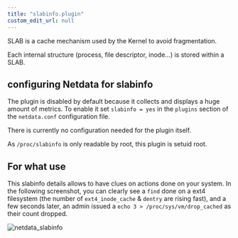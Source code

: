 ```yaml
---
title: "slabinfo.plugin"
custom_edit_url: null
---
```




SLAB is a cache mechanism used by the Kernel to avoid fragmentation.

Each internal structure (process, file descriptor, inode...) is stored within a SLAB.

## configuring Netdata for slabinfo

The plugin is disabled by default because it collects and displays a huge amount of metrics.
To enable it set `slabinfo = yes` in the `plugins` section of the `netdata.conf` configuration file.

There is currently no configuration needed for the plugin itself.

As `/proc/slabinfo` is only readable by root, this plugin is setuid root.

## For what use

This slabinfo details allows to have clues on actions done on your system.
In the following screenshot, you can clearly see a `find` done on a ext4 filesystem (the number of `ext4_inode_cache` & `dentry` are rising fast), and a few seconds later, an admin issued a `echo 3 > /proc/sys/vm/drop_cached` as their count dropped.

![netdata_slabinfo](https://user-images.githubusercontent.com/9157986/64433811-7f06e500-d0bf-11e9-8e1e-087497e61033.png)




